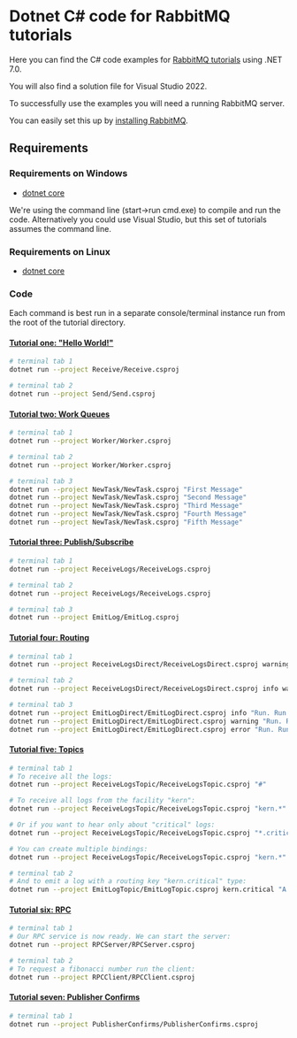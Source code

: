 # Dotnet C# code for RabbitMQ tutorials

Here you can find the C# code examples for [RabbitMQ
tutorials](https://www.rabbitmq.com/getstarted.html) using .NET 7.0.

You will also find a solution file for Visual Studio 2022.

To successfully use the examples you will need a running RabbitMQ server.

You can easily set this up by [installing RabbitMQ](https://www.rabbitmq.com/docs/download).

## Requirements

### Requirements on Windows

* [dotnet core](https://www.microsoft.com/net/core)

We're using the command line (start->run cmd.exe) to
compile and run the code. Alternatively you could use Visual Studio, but this set of tutorials assumes
the command line.

### Requirements on Linux

* [dotnet core](https://www.microsoft.com/net/core)

### Code

Each command is best run in a separate console/terminal instance run from the root
of the tutorial directory.

#### [Tutorial one: "Hello World!"](https://www.rabbitmq.com/tutorials/tutorial-one-dotnet.html)

```bash
# terminal tab 1
dotnet run --project Receive/Receive.csproj

# terminal tab 2
dotnet run --project Send/Send.csproj
```

#### [Tutorial two: Work Queues](https://www.rabbitmq.com/tutorials/tutorial-two-dotnet.html)

```bash
# terminal tab 1
dotnet run --project Worker/Worker.csproj

# terminal tab 2
dotnet run --project Worker/Worker.csproj

# terminal tab 3
dotnet run --project NewTask/NewTask.csproj "First Message"
dotnet run --project NewTask/NewTask.csproj "Second Message"
dotnet run --project NewTask/NewTask.csproj "Third Message"
dotnet run --project NewTask/NewTask.csproj "Fourth Message"
dotnet run --project NewTask/NewTask.csproj "Fifth Message"
```

#### [Tutorial three: Publish/Subscribe](https://www.rabbitmq.com/tutorials/tutorial-three-dotnet.html)

```bash
# terminal tab 1
dotnet run --project ReceiveLogs/ReceiveLogs.csproj

# terminal tab 2
dotnet run --project ReceiveLogs/ReceiveLogs.csproj

# terminal tab 3
dotnet run --project EmitLog/EmitLog.csproj
```

#### [Tutorial four: Routing](https://www.rabbitmq.com/tutorials/tutorial-four-dotnet.html)

```bash
# terminal tab 1
dotnet run --project ReceiveLogsDirect/ReceiveLogsDirect.csproj warning error

# terminal tab 2
dotnet run --project ReceiveLogsDirect/ReceiveLogsDirect.csproj info warning error

# terminal tab 3
dotnet run --project EmitLogDirect/EmitLogDirect.csproj info "Run. Run. Or it will explode."
dotnet run --project EmitLogDirect/EmitLogDirect.csproj warning "Run. Run. Or it will explode."
dotnet run --project EmitLogDirect/EmitLogDirect.csproj error "Run. Run. Or it will explode."
```

#### [Tutorial five: Topics](https://www.rabbitmq.com/tutorials/tutorial-five-dotnet.html)

```bash
# terminal tab 1
# To receive all the logs:
dotnet run --project ReceiveLogsTopic/ReceiveLogsTopic.csproj "#"

# To receive all logs from the facility "kern":
dotnet run --project ReceiveLogsTopic/ReceiveLogsTopic.csproj "kern.*"

# Or if you want to hear only about "critical" logs:
dotnet run --project ReceiveLogsTopic/ReceiveLogsTopic.csproj "*.critical"

# You can create multiple bindings:
dotnet run --project ReceiveLogsTopic/ReceiveLogsTopic.csproj "kern.*" "*.critical"

# terminal tab 2
# And to emit a log with a routing key "kern.critical" type:
dotnet run --project EmitLogTopic/EmitLogTopic.csproj kern.critical "A critical kernel error"
```

#### [Tutorial six: RPC](https://www.rabbitmq.com/tutorials/tutorial-six-dotnet.html)

```bash
# terminal tab 1
# Our RPC service is now ready. We can start the server:
dotnet run --project RPCServer/RPCServer.csproj

# terminal tab 2
# To request a fibonacci number run the client:
dotnet run --project RPCClient/RPCClient.csproj
```

#### [Tutorial seven: Publisher Confirms](https://www.rabbitmq.com/tutorials/tutorial-seven-dotnet.html)

```bash
# terminal tab 1
dotnet run --project PublisherConfirms/PublisherConfirms.csproj
```
